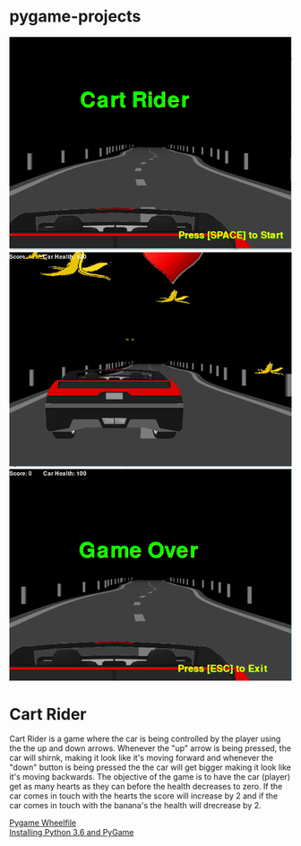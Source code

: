 # pygame-projects
<img src="https://github.com/ktasnim1337/pygame-projects/blob/master/Kazi%20&%20Judy_pd10/game%20pic%201.PNG?raw=true">
<img src="https://github.com/ktasnim1337/pygame-projects/blob/master/Kazi%20&%20Judy_pd10/game%20pic%202.PNG?raw=true"> 
<img src="https://github.com/ktasnim1337/pygame-projects/blob/master/Kazi%20&%20Judy_pd10/game%20pic%203.PNG?raw=true">
<br>
<h1> Cart Rider</h1>
<p> Cart Rider is a game where the car is being controlled by the player using the the up and down arrows. Whenever the "up" arrow is being pressed, the car will shirnk, making it look like it's moving forward and whenever the "down" button is being pressed the the car will get bigger making it look like it's moving backwards. The objective of the game is to have the car (player) get as many hearts as they can before the health decreases to zero. If the car comes in touch with the hearts the score will increase by 2 and if the car comes in touch with the banana's the health will drecrease by 2. </p>
<a href = "http://www.lfd.uci.edu/~gohlke/pythonlibs/#pygame"> Pygame Wheelfile </a>
<br>
<a href = "https://youtu.be/_GikMdhAhv0"> Installing Python 3.6 and PyGame </a>
